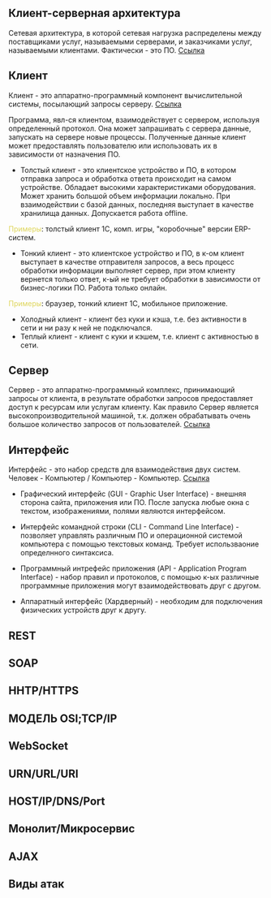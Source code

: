 ## Клиент-серверная архитектура
Сетевая архитектура, в которой сетевая нагрузка распределены между поставщиками услуг, называемыми серверами, и заказчиками услуг, называемыми клиентами. Фактически - это ПО. [Ссылка](https://ru.wikipedia.org/wiki/%D0%9A%D0%BB%D0%B8%D0%B5%D0%BD%D1%82_%E2%80%94_%D1%81%D0%B5%D1%80%D0%B2%D0%B5%D1%80)


## Клиент 
Клиент - это аппаратно-программный компонент вычислительной системы, посылающий запросы серверу. [Ссылка](https://ru.wikipedia.org/wiki/%D0%9A%D0%BB%D0%B8%D0%B5%D0%BD%D1%82_(%D0%B8%D0%BD%D1%84%D0%BE%D1%80%D0%BC%D0%B0%D1%82%D0%B8%D0%BA%D0%B0))

Программа, явл-ся клиентом, взаимодействует с сервером, используя определенный протокол. Она может запрашивать с сервера данные, запускать на сервере новые процессы. Полученные данные клиент может предоставлять пользователю или использовать их в зависимости от назначения ПО. 
* Толстый клиент - это клиентское устройство и ПО, в котором отправка запроса и обработка ответа происходит на самом устройстве. Обладает высокими характеристиками оборудования. Может хранить большой объем информации локально. При взаимодействии с базой данных, последняя выступает в качестве хранилища данных. Допускается работа offline. 

<span style="color:#ded559"> Примеры</span>: толстый клиент 1С, комп. игры, "коробочные" версии ERP-систем.
* Тонкий клиент - это клиентское устройство и ПО, в к-ом клиент выступает в качестве отправителя запросов, а весь процесс обработки информации выполняет сервер, при этом клиенту вернется только ответ, к-ый не требует обработки в зависимости от бизнес-логики ПО. Работа только онлайн. 

<span style="color:#ded559"> Примеры</span>: браузер, тонкий клиент 1С, мобильное приложение.
* Холодный клиент - клиент без куки и кэша, т.е. без активности в сети и ни разу к ней не подключался.
* Теплый клиент - клиент с куки и кэшем, т.е. клиент с активностью в сети.

## Сервер
Сервер - это аппаратно-программный комплекс, принимающий запросы от клиента, в результате обработки запросов предоставляет доступ к ресурсам или услугам клиенту.
Как правило Сервер является высокопроизводительной машиной, т.к. должен обрабатывать очень большое количество запросов от пользователей. [Ссылка](https://ru.wikipedia.org/wiki/%D0%A1%D0%B5%D1%80%D0%B2%D0%B5%D1%80_(%D0%BF%D1%80%D0%BE%D0%B3%D1%80%D0%B0%D0%BC%D0%BC%D0%BD%D0%BE%D0%B5_%D0%BE%D0%B1%D0%B5%D1%81%D0%BF%D0%B5%D1%87%D0%B5%D0%BD%D0%B8%D0%B5))

## Интерфейс
Интерфейс - это набор средств для взаимодействия двух систем. 
Человек - Компьютер / Компьютер - Компьютер. [Ссылка](https://blog.ingate.ru/seo-wikipedia/interface/)

* Графический интерфейс (GUI - Graphic User Interface)  - внешняя сторона сайта, приложения или ПО. После запуска любые окна с текстом, изображениями, полями являются интерфейсом. 

* Интерфейс командной строки (CLI - Command Line Interface) - позволяет управлять различным ПО и операционной системой компьютера с помощью текстовых команд. Требует использваоние определнного синтаксиса. 

* Программный интрефейс приложения (API - Application Program Interface) - набор правил и протоколов, с помощью к-ых различные программные приложения могут взаимодействовать друг с другом. 

* Аппаратный интерфейс (Хардверный) - необходим для подключения физических устройств друг к другу.

## REST

## SOAP

## HHTP/HTTPS

## МОДЕЛЬ OSI;TCP/IP

## WebSocket

## URN/URL/URI

## HOST/IP/DNS/Port

## Монолит/Микросервис

## AJAX

## Виды атак